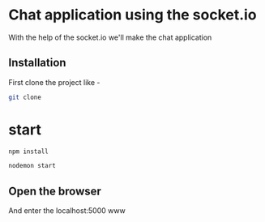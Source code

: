 # Chat application using the socket.io

With the help of the socket.io we'll make the chat application

## Installation

First clone the project like -
```bash
git clone
```
# start
```bash
npm install
```
```bash
nodemon start
```
## Open the browser
And enter the localhost:5000
www
